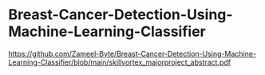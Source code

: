 # Breast-Cancer-Detection-Using-Machine-Learning-Classifier
https://github.com/Zameel-Byte/Breast-Cancer-Detection-Using-Machine-Learning-Classifier/blob/main/skillvortex_majorproject_abstract.pdf
